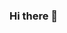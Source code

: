 ### Hi there 👋

<!--
**rajUwU/rajUwU** is a ✨ _special_ ✨ repository because its `README.md` (this file) appears on your GitHub profile.

[![Rajat's GitHub stats](https://github-readme-stats.vercel.app/api?username=rajUwU)](https://github.com/anuraghazra/github-readme-stats)
